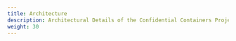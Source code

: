 ```yaml
---
title: Architecture
description: Architectural Details of the Confidential Containers Project 
weight: 30
---
```



